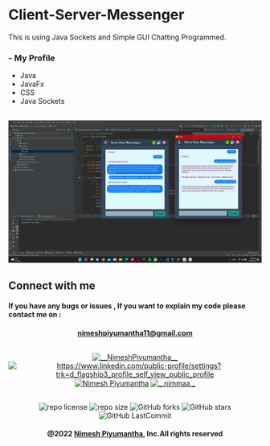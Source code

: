 # Client-Server-Messenger
This is using Java Sockets and Simple GUI Chatting Programmed.

### - My Profile
* Java
* JavaFx
* CSS
* Java Sockets

##
![alt text](https://github.com/NimeshPiyumantha/Client-Server-Messenger/blob/master/src/com/Nimesh/sokectProgramming/views/assests/ScreentShort/clientSever.png)
##


##  Connect with me
#### If you have any bugs or issues , If you want to explain my code please contact me on :
<div align="center">

#### nimeshpiyumantha11@gmail.com
</div>

##
<p align="center">
<a href="https://twitter.com/NPiyumantha60"><img align="center" src="https://raw.githubusercontent.com/rahuldkjain/github-profile-readme-generator/master/src/images/icons/Social/twitter.svg" alt="__NimeshPiyumantha__" height="30" width="40" /></a>
<a href="https://www.linkedin.com/in/nimesh-piyumantha-33736a222" target="blank"><img align="center" src="https://raw.githubusercontent.com/rahuldkjain/github-profile-readme-generator/master/src/images/icons/Social/linked-in-alt.svg" alt="https://www.linkedin.com/public-profile/settings?trk=d_flagship3_profile_self_view_public_profile" height="30" width="40" /></a>
<a href="https://www.facebook.com/profile.php?id=100025931563090" target="blank"><img align="center" src="https://raw.githubusercontent.com/rahuldkjain/github-profile-readme-generator/master/src/images/icons/Social/facebook.svg" alt="Nimesh Piyumantha" height="30" width="40" /></a>
<a href="https://www.instagram.com/_.nimmaa._/" target="blank"><img align="center" src="https://raw.githubusercontent.com/rahuldkjain/github-profile-readme-generator/master/src/images/icons/Social/instagram.svg" alt="_.nimmaa._" height="30" width="40" /></a>
</p>

##
<div align="center">

![repo license](https://img.shields.io/github/license/NimeshPiyumantha/Client-Server-Messenger?&labelColor=black&color=3867d6&style=for-the-badge)
![repo size](https://img.shields.io/github/repo-size/NimeshPiyumantha/Client-Server-Messenger?label=Repo%20Size&style=for-the-badge&labelColor=black&color=20bf6b)
![GitHub forks](https://img.shields.io/github/forks/NimeshPiyumantha/Client-Server-Messenger?&labelColor=black&color=0fb9b1&style=for-the-badge)
![GitHub stars](https://img.shields.io/github/stars/NimeshPiyumantha/Client-Server-Messenger?&labelColor=black&color=f7b731&style=for-the-badge)
![GitHub LastCommit](https://img.shields.io/github/last-commit/NimeshPiyumantha/Client-Server-Messenger?logo=github&labelColor=black&color=d1d8e0&style=for-the-badge)
</div>

<div align="center">

#### @2022 [Nimesh Piyumantha](https://github.com/NimeshPiyumantha/), Inc.All rights reserved
</div>
